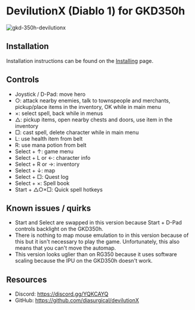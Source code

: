 # DevilutionX (Diablo 1) for GKD350h

![gkd-350h-devilutionx](https://user-images.githubusercontent.com/216339/73123835-32e41080-3f8c-11ea-970c-8dd159c6e4ef.jpg)

## Installation

Installation instructions can be found on the [Installing](/docs/installing.md) page.

## Controls

- Joystick / D-Pad: move hero
- ○: attack nearby enemies, talk to townspeople and merchants, pickup/place items in the inventory, OK while in main menu
- ×: select spell, back while in menus
- △: pickup items, open nearby chests and doors, use item in the inventory
- □: cast spell, delete character while in main menu
- L: use health item from belt
- R: use mana potion from belt
- Select + ↑: game menu
- Select + L or ←: character info
- Select + R or →: inventory
- Select + ↓: map
- Select + □: Quest log
- Select + ×: Spell book
- Start + △○×□: Quick spell hotkeys

## Known issues / quirks

* Start and Select are swapped in this version because Start + D-Pad controls backlight on the GKD350h.
* There is nothing to map mouse emulation to in this version because of this but it isn't necessary to play the game. Unfortunately, this also means that you can't move the automap.
* This version looks uglier than on RG350 because it uses software scaling because the IPU on the GKD350h doesn't work.

## Resources

* Discord: https://discord.gg/YQKCAYQ
* GitHub: https://github.com/diasurgical/devilutionX
